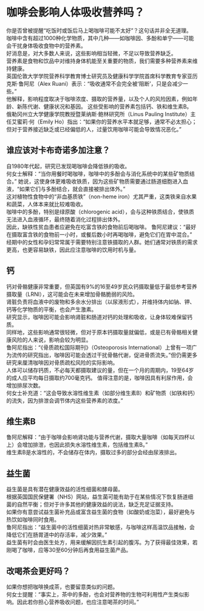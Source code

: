 # 咖啡会影响人体吸收营养吗？

你是否曾被提醒“吃饭时或饭后马上喝咖啡可能不太好”？这句话并非全无道理。	
咖啡中含有超过1000种化学物质，其中几种——如咖啡因、多酚和单宁——可能会干扰身体吸收食物中的营养素。	
好消息是，对大多数人来说，这些影响相当轻微，不足以导致营养缺乏。	
营养素是食物和饮品中对维持身体机能至关重要的物质，我们需要多种营养素来维持健康。	
英国伦敦大学学院营养科学教育博士研究员及健康科学学院首席科学教育专家亚历克斯·鲁阿尼（Alex Ruani）表示：“吸收通常不会完全被‘阻断’，只是会减少一些。”	
他解释，影响程度取决于咖啡浓度、摄取的营养量，以及个人的风险因素，例如年龄、新陈代谢、健康状况和基因。	
这些受影响的营养素包括钙、铁和维生素B。	
俄勒冈州立大学健康学院教授暨莱纳斯·鲍林研究所（Linus Pauling Institute）主任艾蜜莉·何（Emily Ho）指出：“如果你的营养水平本就足够，通常不必太担心；但对于营养接近缺乏或已经偏低的人，过量饮用咖啡可能会导致情况恶化。”	
## 谁应该对卡布奇诺多加注意？
自1980年代起，研究已发现喝咖啡会降低铁的吸收。	
何女士解释：“当你用餐时喝咖啡，咖啡中的多酚会与消化系统中的某些矿物质结合。”	
她说，这使身体更难吸收铁质，因为这些矿物质需要通过肠道细胞进入血液，“如果它们与多酚结合，就会直接被排出体外。”	
这对植物性食物中的“非血基质铁”（non-heme iron）尤其严重，这类铁来自水果和蔬菜，人体本来就比较难吸收。	
咖啡中的多酚，特别是绿原酸（chlorogenic acid），会与这种铁质结合，使铁质无法进入血液循环，最终随着消化过程排出体外。	
因此，缺铁性贫血患者应避免在吃富含铁的食物前后喝咖啡。	
鲁阿尼建议：“最好在摄取富含铁的食物前一小时，或餐后数小时再喝咖啡，避免它们在胃中混合。”	
经期中的女性和孕妇常常属于需要特别注意铁摄取的人群。她们通常对铁质的需求更高，也更容易缺铁，因此应注意咖啡的饮用时机与量。	
## 钙
钙对骨骼健康非常重要，但英国有9%的16至49岁民众钙摄取量低于最低参考营养摄取量（LRNI），这可能会在未来增加骨骼脆弱的风险。	
肾脏负责将血液中的废物和多余水分排出（以尿液形式），并维持体内如钠、钾、钙等化学物质的平衡，也会产生激素。	
研究显示，咖啡因可能会影响肾脏和肠道对钙的处理和吸收，让身体较难保留钙质。	
同样地，这些影响通常很轻微，但对于原本钙摄取量就偏低，或是已有骨骼相关健康风险的人来说，影响会较为明显。	
鲁阿尼指出：“《骨质疏松国际期刊》（Osteoporosis International）上曾有一项广为流传的研究指出，咖啡因可能会透过干扰骨骼代谢，促进骨质流失。”但仍需更多研究来厘清咖啡因对骨质疏松风险的实际影响。	
人体可以储存钙质，不必每天都摄取建议的量，但在一个月的周期内，19至64岁的成人应平均每日摄取约700毫克钙。	
值得注意的是，咖啡因具有利尿作用，会增加排尿次数。	
何女士补充道：“这会导致水溶性维生素（如部分维生素B）和矿物质（如铁和钙）的流失，因为排泄会调节体内这些营养素的浓度。”	
## 维生素B
鲁阿尼解释：“由于咖啡会影响肾功能与营养代谢，摄取大量咖啡（如每天四杯以上）会增加排泄，也因此损失水溶性维生素，包括维生素B。”	
维生素B是水溶性的，不会储存在体内，摄取过多的部分会经由尿液排出。	
## 益生菌
益生菌是具有潜在健康效益的活性细菌和酵母菌。	
根据英国国民保健署（NHS）网站，益生菌可能有助于在某些情况下恢复肠道细菌的自然平衡；但对于许多其他的健康效益的说法，缺乏充足证据支持。	
如果你有意尝试益生菌补充品或富含益生菌的食物（如酸奶或泡菜），最好避免与热饮如咖啡同时食用。	
鲁阿尼指出：“益生菌中的活性细菌对热非常敏感，与咖啡这样高温饮品接触，会降低它们在肠胃道中的存活率，减少效果。”	
益生菌有时会由医生处方，用来缓解因抗生素引起的腹泻。为了获得最佳效果，若刚喝了咖啡，应等30至60分钟后再食用益生菌产品。	
## 改喝茶会更好吗？
如果你想把咖啡换成茶，也要留意类似的问题。	
何女士提醒：“事实上，茶中的多酚，也会对营养物的生物可利用性产生类似影响。因此若你担心营养吸收问题，也应注意喝茶的时间。”	